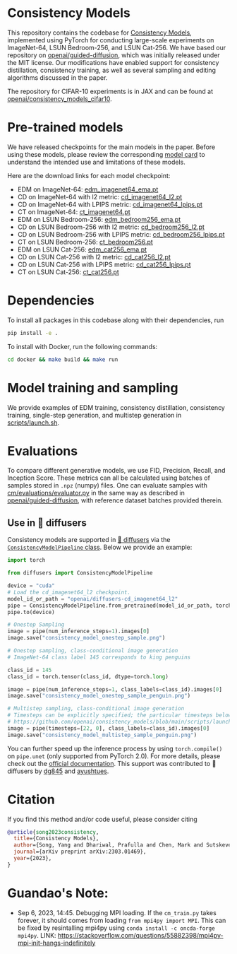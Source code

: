 # Consistency Models

This repository contains the codebase for [Consistency Models](https://arxiv.org/abs/2303.01469), implemented using PyTorch for conducting large-scale experiments on ImageNet-64, LSUN Bedroom-256, and LSUN Cat-256. We have based our repository on [openai/guided-diffusion](https://github.com/openai/guided-diffusion), which was initially released under the MIT license. Our modifications have enabled support for consistency distillation, consistency training, as well as several sampling and editing algorithms discussed in the paper.

The repository for CIFAR-10 experiments is in JAX and can be found at [openai/consistency_models_cifar10](https://github.com/openai/consistency_models_cifar10).

# Pre-trained models

We have released checkpoints for the main models in the paper. Before using these models, please review the corresponding [model card](model-card.md) to understand the intended use and limitations of these models.

Here are the download links for each model checkpoint:

 * EDM on ImageNet-64: [edm_imagenet64_ema.pt](https://openaipublic.blob.core.windows.net/consistency/edm_imagenet64_ema.pt)
 * CD on ImageNet-64 with l2 metric: [cd_imagenet64_l2.pt](https://openaipublic.blob.core.windows.net/consistency/cd_imagenet64_l2.pt)
 * CD on ImageNet-64 with LPIPS metric: [cd_imagenet64_lpips.pt](https://openaipublic.blob.core.windows.net/consistency/cd_imagenet64_lpips.pt)
 * CT on ImageNet-64: [ct_imagenet64.pt](https://openaipublic.blob.core.windows.net/consistency/ct_imagenet64.pt)
 * EDM on LSUN Bedroom-256: [edm_bedroom256_ema.pt](https://openaipublic.blob.core.windows.net/consistency/edm_bedroom256_ema.pt)
 * CD on LSUN Bedroom-256 with l2 metric: [cd_bedroom256_l2.pt](https://openaipublic.blob.core.windows.net/consistency/cd_bedroom256_l2.pt)
 * CD on LSUN Bedroom-256 with LPIPS metric: [cd_bedroom256_lpips.pt](https://openaipublic.blob.core.windows.net/consistency/cd_bedroom256_lpips.pt)
 * CT on LSUN Bedroom-256: [ct_bedroom256.pt](https://openaipublic.blob.core.windows.net/consistency/ct_bedroom256.pt)
 * EDM on LSUN Cat-256: [edm_cat256_ema.pt](https://openaipublic.blob.core.windows.net/consistency/edm_cat256_ema.pt)
 * CD on LSUN Cat-256 with l2 metric: [cd_cat256_l2.pt](https://openaipublic.blob.core.windows.net/consistency/cd_cat256_l2.pt)
 * CD on LSUN Cat-256 with LPIPS metric: [cd_cat256_lpips.pt](https://openaipublic.blob.core.windows.net/consistency/cd_cat256_lpips.pt)
 * CT on LSUN Cat-256: [ct_cat256.pt](https://openaipublic.blob.core.windows.net/consistency/ct_cat256.pt)

# Dependencies

To install all packages in this codebase along with their dependencies, run
```sh
pip install -e .
```

To install with Docker, run the following commands:
```sh
cd docker && make build && make run
```

# Model training and sampling

We provide examples of EDM training, consistency distillation, consistency training, single-step generation, and multistep generation in [scripts/launch.sh](scripts/launch.sh).

# Evaluations

To compare different generative models, we use FID, Precision, Recall, and Inception Score. These metrics can all be calculated using batches of samples stored in `.npz` (numpy) files. One can evaluate samples with [cm/evaluations/evaluator.py](evaluations/evaluator.py) in the same way as described in [openai/guided-diffusion](https://github.com/openai/guided-diffusion), with reference dataset batches provided therein.

## Use in 🧨 diffusers

Consistency models are supported in [🧨 diffusers](https://github.com/huggingface/diffusers) via the [`ConsistencyModelPipeline` class](https://huggingface.co/docs/diffusers/main/en/api/pipelines/consistency_models). Below we provide an example:

```python
import torch

from diffusers import ConsistencyModelPipeline

device = "cuda"
# Load the cd_imagenet64_l2 checkpoint.
model_id_or_path = "openai/diffusers-cd_imagenet64_l2"
pipe = ConsistencyModelPipeline.from_pretrained(model_id_or_path, torch_dtype=torch.float16)
pipe.to(device)

# Onestep Sampling
image = pipe(num_inference_steps=1).images[0]
image.save("consistency_model_onestep_sample.png")

# Onestep sampling, class-conditional image generation
# ImageNet-64 class label 145 corresponds to king penguins

class_id = 145
class_id = torch.tensor(class_id, dtype=torch.long)

image = pipe(num_inference_steps=1, class_labels=class_id).images[0]
image.save("consistency_model_onestep_sample_penguin.png")

# Multistep sampling, class-conditional image generation
# Timesteps can be explicitly specified; the particular timesteps below are from the original Github repo.
# https://github.com/openai/consistency_models/blob/main/scripts/launch.sh#L77
image = pipe(timesteps=[22, 0], class_labels=class_id).images[0]
image.save("consistency_model_multistep_sample_penguin.png")
```
You can further speed up the inference process by using `torch.compile()` on `pipe.unet` (only supported from PyTorch 2.0). For more details, please check out the [official documentation](https://huggingface.co/docs/diffusers/main/en/api/pipelines/consistency_models). This support was contributed to 🧨 diffusers by [dg845](https://github.com/dg845) and [ayushtues](https://github.com/ayushtues).

# Citation

If you find this method and/or code useful, please consider citing

```bibtex
@article{song2023consistency,
  title={Consistency Models},
  author={Song, Yang and Dhariwal, Prafulla and Chen, Mark and Sutskever, Ilya},
  journal={arXiv preprint arXiv:2303.01469},
  year={2023},
}
```


# Guandao's Note:
- Sep 6, 2023, 14:45. Debugging MPI loading.
    If the `cm_train.py` takes forever, it should comes from loading `from mpi4py import MPI`. This can be fixed by resintalling mpi4py using `conda install -c oncda-forge mpi4py`. LINK: https://stackoverflow.com/questions/55882398/mpi4py-mpi-init-hangs-indefinitely


